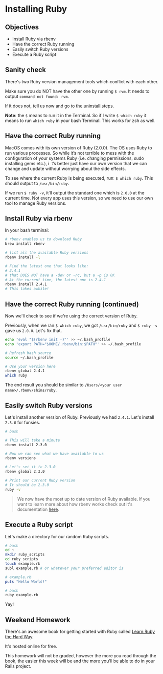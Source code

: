 # Installing Ruby

## Objectives

* Install Ruby via rbenv
* Have the correct Ruby running
* Easily switch Ruby versions
* Execute a Ruby script

## Sanity check

There's two Ruby version management tools which conflict with each other.

Make sure you do NOT have the other one by running `$ rvm`. It needs to output `command not found: rvm`.

If it does not, tell us now and go to [the uninstall steps](https://richonrails.com/articles/uninstalling-rvm).

**Note:** the `$` means to run it in the Terminal. So if I write `$ which ruby` it means to run `which ruby` in your bash Terminal. This works for zsh as well.


## Have the correct Ruby running

MacOS comes with its own version of Ruby (2.0.0). The OS uses Ruby to run various processes. So while it’s not terrible to mess with the configuration of your systems Ruby (i.e. changing permissions, sudo installing gems etc.), i  t’s better just have our own version that we can change and update without worrying about the side effects.   

To see where the current Ruby is being executed, run: `$ which ruby`. This should output to `/usr/bin/ruby`.

If we run `$ ruby -v`, it'll output the standard one which is `2.0.0` at the current time. Not every app uses this version, so we need to use our own tool to manage Ruby versions.


## Install Ruby via rbenv

In your bash terminal:

```bash
# rbenv enables us to download Ruby
brew install rbenv

# list all the available Ruby versions
rbenv install -l

# Find the latest one that looks like:
# 2.4.1
# that DOES NOT have a -dev or -rc, but a -p is OK
# At the current time, the latest one is 2.4.1
rbenv install 2.4.1
# This takes awhile!
```


## Have the correct Ruby running (continued)

Now we'll check to see if we're using the correct version of Ruby.

Previously, when we ran `$ which ruby`, we got `/usr/bin/ruby` and `$ ruby -v` gave us `2.0.0`. Let's fix that.

```bash
echo 'eval "$(rbenv init -)"' >> ~/.bash_profile
echo 'export PATH="$HOME/.rbenv/bin:$PATH"' >> ~/.bash_profile

# Refresh bash source
source ~/.bash_profile

# Use your version here
rbenv global 2.4.1
which ruby
```

The end result you should be similar to `/Users/<your user name>/.rbenv/shims/ruby`.


## Easily switch Ruby versions

Let's install another version of Ruby. Previously we had `2.4.1`. Let's install `2.3.0` for funsies.

```bash
# bash

# This will take a minute
rbenv install 2.3.0

# Now we can see what we have available to us
rbenv versions

# Let's set it to 2.3.0
rbenv global 2.3.0

# Print our current Ruby version
# It should be 2.3.0
ruby -v
```


> We now have the most up to date version of Ruby available.  If you want to learn more about how rbenv works check out it's documentation [here](https://github.com/sstephenson/rbenv).


## Execute a Ruby script

Let's make a directory for our random Ruby scripts.

```bash
# bash
cd ~
mkdir ruby_scripts
cd ruby_scripts
touch example.rb
subl example.rb	# or whatever your preferred editor is
```

```ruby
# example.rb
puts "Hello World!"
```

```bash
# bash
ruby example.rb
```

Yay!


## Weekend Homework

There's an awesome book for getting started with Ruby called [Learn Ruby the Hard Way](https://learnrubythehardway.org/book/).

It's hosted online for free.

This homework will not be graded, however the more you read through the book, the easier this week will be and the more you'll be able to do in your Rails project.
